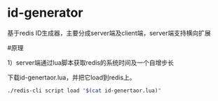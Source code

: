 # id-generator
基于redis ID生成器，主要分成server端及client端，server端支持横向扩展

#原理

1）server端通过lua脚本获取redis的系统时间及一个自增步长

下载id-genertaor.lua，并把它load到redis上。
```bash
./redis-cli script load "$(cat id-genertaor.lua)" 
```
